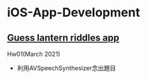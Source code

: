 # iOS-App-Development

## [Guess lantern riddles app](https://medium.com/海大-ios-app-程式設計/燈謎猜猜猜-bcb1168ad0ae)
Hw01(March 2021)
- 利用AVSpeechSynthesizer念出題目

